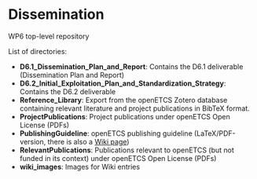 Dissemination
=============

WP6 top-level repository

List of directories:
* **D6.1_Dissemination_Plan_and_Report**: Contains the D6.1 deliverable (Dissemination Plan and Report)
* **D6.2_Initial_Exploitation_Plan_and_Standardization_Strategy**: Contains the D6.2 deliverable
* **Reference_Library**: Export from the openETCS Zotero database containing relevant literature and project publications in BibTeX format.
* **ProjectPublications**: Project publications under openETCS Open License (PDFs)
* **PublishingGuideline**: openETCS publishing guideline (LaTeX/PDF-version, there is also a [Wiki page](https://github.com/openETCS/Dissemination/wiki/Publishing-Guideline))
* **RelevantPublications**: Publications relevant to openETCS (but not funded in its context) under openETCS Open License (PDFs)
* **wiki_images**: Images for Wiki entries

